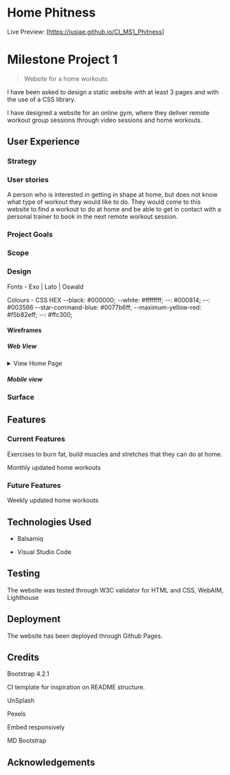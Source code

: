 # Home Phitness

Live Preview: [https://jusjae.github.io/CI_MS1_Phitness]

# **Milestone Project 1**

> Website for a home workouts.

I have been asked to design a static website with at least 3 pages and with the use of a CSS library.

I have designed a website for an online gym, where they deliver remote workout group sessions through video sessions and home workouts.

## User Experience

### Strategy

### User stories

 A person who is interested in getting in shape at home, but does not know what type of workout they would like to do. They would come to this website to find a workout to do at home and be able to get in contact with a personal trainer to book in the next remote workout session.

### Project Goals

### Scope

### Design

 Fonts - Exo | Lato | Oswald

 Colours -
    CSS HEX
    --black: #000000;
    --white: #ffffffff;
    --: #000814;
    --: #003566
    --star-command-blue: #0077b6ff;
    --maximum-yellow-red: #f5b82eff;
    --: #ffc300;

#### Wireframes

##### Web View

<details>
<summary>View Home Page</summary>
<img src="/Users/Jae/Documents/GitHub/CI_MS1_Phitness/docs/wireframes/wireframes-web_view.png">
</details>

##### Mobile view

### Surface

## Features

### Current Features

 Exercises to burn fat, build muscles and stretches that they can do at home.

 Monthly updated home workouts

### Future Features

 Weekly updated home workouts

## Technologies Used

- Balsamiq

- Visual Studio Code

## Testing

The website was tested through W3C validator for HTML and CSS, WebAIM, Lighthouse

## Deployment

The website has been deployed through Github Pages.

## Credits

Bootstrap 4.2.1

CI template for inspiration on README structure.

UnSplash

Pexels

Embed responsively

MD Bootstrap

## Acknowledgements
